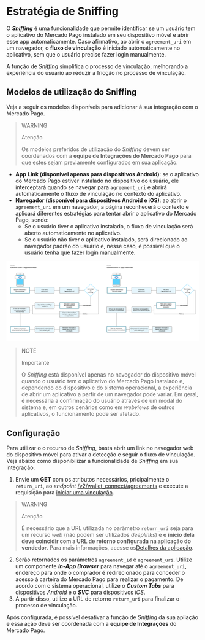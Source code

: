 # Estratégia de Sniffing

O **_Sniffing_** é uma funcionalidade que permite identificar se um usuário tem o aplicativo do Mercado Pago instalado em seu dispositivo móvel e abrir esse app automaticamente. Caso afirmativo, ao abrir o `agreement_uri` em um navegador, o **fluxo de vinculação** é iniciado automaticamente no aplicativo, sem que o usuário precise fazer login manualmente.

A função de _Sniffing_ simplifica o processo de vinculação, melhorando a experiência do usuário ao reduzir a fricção no processo de vinculação.

## Modelos de utilização do Sniffing

Veja a seguir os modelos disponíveis para adicionar à sua integração com o Mercado Pago.

> WARNING
>
> Atenção
>
> Os modelos preferidos de utilização do _Sniffing_ devem ser coordenados com a **equipe de Integrações do Mercado Pago** para que estes sejam previamente configurados em sua aplicação.

- **App Link (disponível apenas para dispositivos Android)**: se o aplicativo do Mercado Pago estiver instalado no dispositivo do usuário, ele interceptará quando se navegar para `agreement_uri` e abrirá automaticamente o fluxo de vinculação no contexto do aplicativo.
- **Navegador (disponível para dispositivos Android e iOS)**: ao abrir o `agreement_uri` em um navegador, a página reconhecerá o contexto e aplicará diferentes estratégias para tentar abrir o aplicativo do Mercado Pago, sendo: <br>
  - Se o usuário tiver o aplicativo instalado, o fluxo de vinculação será aberto automaticamente no aplicativo.
  - Se o usuário não tiver o aplicativo instalado, será direcionado ao navegador padrão do usuário e, nesse caso, é possível que o usuário tenha que fazer login manualmente.

![sniffing](/images/wallet-connect/sniffing-pt.png)

> NOTE
>
> Importante
>
> O _Sniffing_ está disponível apenas no navegador do dispositivo móvel quando o usuário tem o aplicativo do Mercado Pago instalado e, dependendo do dispositivo e do sistema operacional, a experiência de abrir um aplicativo a partir de um navegador pode variar. Em geral, é necessária a confirmação do usuário através de um modal do sistema e, em outros cenários como em _webviews_ de outros aplicativos, o funcionamento pode ser afetado.

## Configuração

Para utilizar o o recurso de _Sniffing_, basta abrir um link no navegador web do dispositivo móvel para ativar a detecção e seguir o fluxo de vinculação. Veja abaixo como disponibilizar a funcionalidade de _Sniffing_ em sua integração.

1. Envie um **GET** com os atributos necessários, pricipalmente o `return_uri`, ao _endpoint_ [/v2/wallet_connect/agreements](/developers/pt/reference/wallet_connect/_wallet_connect_agreements/post) e execute a requisição para [iniciar uma vinculação](/developers/pt/docs/wallet-connect/account-linking-flow/create-agreement).

> WARNING
>
> Atenção
>
> É necessário que a URL utilizada no parâmetro `return_uri` seja para um recurso _web_ (não podem ser utilizados _deeplinks_) e **o início dela deve coincidir com a URL de retorno configurada na aplicação do vendedor**. Para mais informações, acesse os[Detalhes da aplicação](/developers/pt/guides/additional-content/your-integrations/application-details).

2. Serão retornados os parâmetros `agreement_id` e `agreement_uri`. Utilize um componente **_In-App Browser_** para navegar até o `agreement_uri`, endereço para onde o comprador é redirecionado para conceder o acesso à carteira do Mercado Pago para realizar o pagamento. De acordo com o sistema operacional, utilize o **_Custom Tabs_** para dispositivos _Android_ e o **_SVC_** para dispositivos _iOS_.
3. A partir disso, utilize a URL de retorno `return_uri` para finalizar o processo de vinculação.

Após configurada, é possível desativar a função de _Sniffing_ da sua apliação e essa ação deve ser coordenada com a **equipe de Integrações** do Mercado Pago.